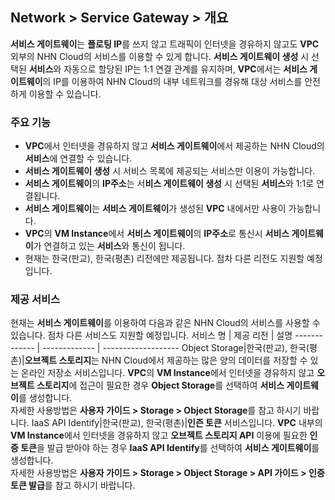 ## Network > Service Gateway > 개요

**서비스 게이트웨이**는 **플로팅 IP**를 쓰지 않고 트래픽이 인터넷을 경유하지 않고도 **VPC** 외부의 NHN Cloud의 서비스를 이용할 수 있게 합니다. **서비스 게이트웨이 생성** 시 선택된 **서비스**와 자동으로 할당된 IP는 1:1 연결 관계를 유지하며, **VPC**에서는 **서비스 게이트웨이**의 IP를 이용하여 NHN Cloud의 내부 네트워크를 경유해 대상 서비스를 안전하게 이용할 수 있습니다. 

### 주요 기능
* **VPC**에서 인터넷을 경유하지 않고 **서비스 게이트웨이**에서 제공하는 NHN Cloud의 **서비스**에 연결할 수 있습니다.
* **서비스 게이트웨이 생성** 시 서비스 목록에 제공되는 서비스만 이용이 가능합니다.
* **서비스 게이트웨이**의 **IP주소**는 서**비스 게이트웨이 생성** 시 선택된 **서비스**와 1:1로 연결됩니다.
* **서비스 게이트웨이**는 **서비스 게이트웨이**가 생성된 **VPC** 내에서만 사용이 가능합니다.
* **VPC**의 **VM Instance**에서 **서비스 게이트웨이**의 **IP주소**로 통신시 **서비스 게이트웨이**가 연결하고 있는 **서비스**와 통신이 됩니다.
* 현재는 한국(판교), 한국(평촌) 리전에만 제공됩니다. 점차 다른 리전도 지원할 예정입니다.

### 제공 서비스
현재는 **서비스 게이트웨이**를 이용하여 다음과 같은 NHN Cloud의 서비스를 사용할 수 있습니다. 점차 다른 서비스도 지원할 예정입니다.
서비스 명  | 제공 리전 | 설명
------------- | ------------- | -------------------
Object Storage|한국(판교), 한국(평촌)|**오브젝트 스토리지**는 NHN Cloud에서 제공하는 많은 양의 데이터를 저장할 수 있는 온라인 저장소 서비스입니다. **VPC**의 **VM Instance**에서 인터넷을 경유하지 않고 **오브젝트 스토리지**에 접근이 필요한 경우 **Object Storage**를 선택하여 **서비스 게이트웨이**를 생성합니다.<br>자세한 사용방법은 **사용자 가이드 > Storage > Object Storage**를 참고 하시기 바랍니다.
IaaS API Identify|한국(판교), 한국(평촌)|**인즌 토큰** 서비스입니다. **VPC** 내부의 **VM Instance**에서 인터넷을 경유하지 않고 **오브젝트 스토리지 API** 이용에 필요한 **인증 토큰**을 발급 받아야 하는 경우 **IaaS API Identify**를 선택하여 **서비스 게이트웨이**를 생성합니다.<br>자세한 사용방법은 **사용자 가이드 > Storage > Object Storage > API 가이드 > 인증 토큰 발급**를 참고 하시기 바랍니다.
